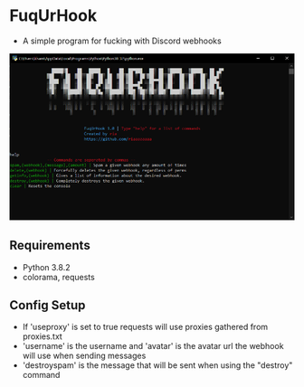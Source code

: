 # FuqUrHook
  - A simple program for fucking with Discord webhooks

![](https://github.com/riaaaaaaaa/FuqUrHook/blob/master/screeniee.png?raw=true)

## Requirements
  - Python 3.8.2
  - colorama, requests

## Config Setup
  - If 'useproxy' is set to true requests will use proxies gathered from proxies.txt
  - 'username' is the username and 'avatar' is the avatar url the webhook will use when sending messages
  - 'destroyspam' is the message that will be sent when using the "destroy" command
